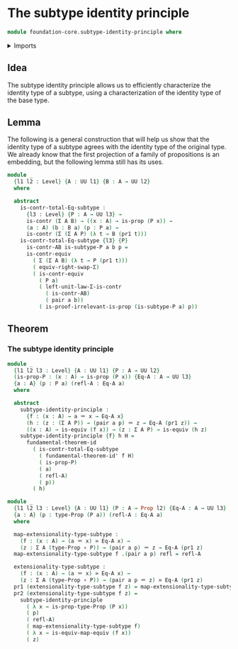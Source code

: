 # The subtype identity principle

```agda
module foundation-core.subtype-identity-principle where
```

<details><summary>Imports</summary>

```agda
open import foundation-core.contractible-types
open import foundation-core.dependent-pair-types
open import foundation-core.equivalences
open import foundation-core.functions
open import foundation-core.fundamental-theorem-of-identity-types
open import foundation-core.homotopies
open import foundation-core.identity-types
open import foundation-core.propositions
open import foundation-core.type-arithmetic-dependent-pair-types
open import foundation-core.universe-levels
```

</details>

## Idea

The subtype identity principle allows us to efficiently characterize the
identity type of a subtype, using a characterization of the identity type of the
base type.

## Lemma

The following is a general construction that will help us show that the identity
type of a subtype agrees with the identity type of the original type. We already
know that the first projection of a family of propositions is an embedding, but
the following lemma still has its uses.

```agda
module _
  {l1 l2 : Level} {A : UU l1} {B : A → UU l2}
  where

  abstract
    is-contr-total-Eq-subtype :
      {l3 : Level} {P : A → UU l3} →
      is-contr (Σ A B) → ((x : A) → is-prop (P x)) →
      (a : A) (b : B a) (p : P a) →
      is-contr (Σ (Σ A P) (λ t → B (pr1 t)))
    is-contr-total-Eq-subtype {l3} {P}
      is-contr-AB is-subtype-P a b p =
      is-contr-equiv
        ( Σ (Σ A B) (λ t → P (pr1 t)))
        ( equiv-right-swap-Σ)
        ( is-contr-equiv
          ( P a)
          ( left-unit-law-Σ-is-contr
            ( is-contr-AB)
            ( pair a b))
          ( is-proof-irrelevant-is-prop (is-subtype-P a) p))
```

## Theorem

### The subtype identity principle

```agda
module _
  {l1 l2 l3 : Level} {A : UU l1} {P : A → UU l2}
  (is-prop-P : (x : A) → is-prop (P x)) {Eq-A : A → UU l3}
  {a : A} (p : P a) (refl-A : Eq-A a)
  where

  abstract
    subtype-identity-principle :
      {f : (x : A) → a ＝ x → Eq-A x}
      (h : (z : (Σ A P)) → (pair a p) ＝ z → Eq-A (pr1 z)) →
      ((x : A) → is-equiv (f x)) → (z : Σ A P) → is-equiv (h z)
    subtype-identity-principle {f} h H =
      fundamental-theorem-id
        ( is-contr-total-Eq-subtype
          ( fundamental-theorem-id' f H)
          ( is-prop-P)
          ( a)
          ( refl-A)
          ( p))
        ( h)

module _
  {l1 l2 l3 : Level} {A : UU l1} (P : A → Prop l2) {Eq-A : A → UU l3}
  {a : A} (p : type-Prop (P a)) (refl-A : Eq-A a)
  where

  map-extensionality-type-subtype :
    (f : (x : A) → (a ＝ x) ≃ Eq-A x) →
    (z : Σ A (type-Prop ∘ P)) → (pair a p) ＝ z → Eq-A (pr1 z)
  map-extensionality-type-subtype f .(pair a p) refl = refl-A

  extensionality-type-subtype :
    (f : (x : A) → (a ＝ x) ≃ Eq-A x) →
    (z : Σ A (type-Prop ∘ P)) → (pair a p ＝ z) ≃ Eq-A (pr1 z)
  pr1 (extensionality-type-subtype f z) = map-extensionality-type-subtype f z
  pr2 (extensionality-type-subtype f z) =
    subtype-identity-principle
      ( λ x → is-prop-type-Prop (P x))
      ( p)
      ( refl-A)
      ( map-extensionality-type-subtype f)
      ( λ x → is-equiv-map-equiv (f x))
      ( z)
```
